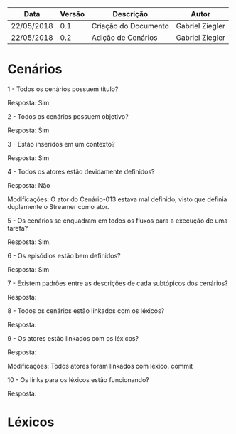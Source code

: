 |Data|Versão|Descrição|Autor|
|----|------|---------|-----|
|22/05/2018|0.1|Criação do Documento|Gabriel Ziegler|
|22/05/2018|0.2|Adição de Cenários|Gabriel Ziegler|

# Cenários

1 - Todos os cenários possuem título?

Resposta: Sim

2 - Todos os cenários possuem objetivo?

Resposta: Sim

3 - Estão inseridos em um contexto?

Resposta: Sim

4 - Todos os atores estão devidamente definidos?

Resposta: Não

Modificações: O ator do Cenário-013 estava mal definido, visto que definia duplamente o Streamer como ator.

5 - Os cenários se enquadram em todos os fluxos para a execução de uma tarefa?

Resposta: Sim.

6 - Os episódios estão bem definidos?

Resposta: Sim

7 - Existem padrões entre as descrições de cada subtópicos dos cenários?

Resposta: 

8 - Todos os cenários estão linkados com os léxicos?

Resposta: 

9 - Os atores estão linkados com os léxicos?

Resposta:

Modificações: Todos atores foram linkados com léxico. commit

10 - Os links para os léxicos estão funcionando?

Resposta:

# Léxicos

